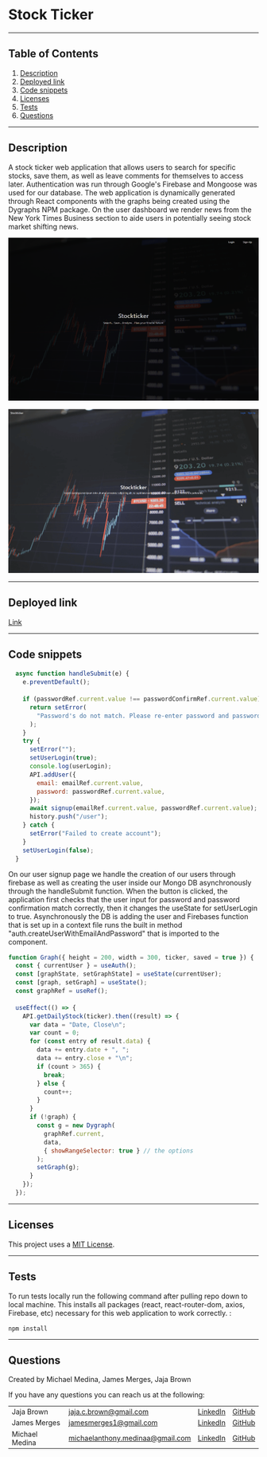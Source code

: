 # Stock Ticker

-----------------------
## Table of Contents
1. [Description](#description)
2. [Deployed link](#deployed-link)
3. [Code snippets](#code-snippets)
4. [Licenses](#licenses)
5. [Tests](#tests)
6. [Questions](#questions)

-----------------------
## Description
A stock ticker web application that allows users to search for specific stocks, save them, as well as leave comments for themselves to access later. Authentication was run through Google's Firebase and Mongoose was used for our database. The web application is dynamically generated through React components with the graphs being created using the Dygraphs NPM package. On the user dashboard we render news from the New York Times Business section to aide users in potentially seeing stock market shifting news.

![Screenshot](assets/screenshot.png)

![Gif](assets/demo.gif)

-----------------------
## Deployed link
[Link](https://infinite-meadow-98613.herokuapp.com/)

-----------------------
## Code snippets

```javascript
  async function handleSubmit(e) {
    e.preventDefault();

    if (passwordRef.current.value !== passwordConfirmRef.current.value) {
      return setError(
        "Password's do not match. Please re-enter password and password confirmation"
      );
    }
    try {
      setError("");
      setUserLogin(true);
      console.log(userLogin);
      API.addUser({
        email: emailRef.current.value,
        password: passwordRef.current.value,
      });
      await signup(emailRef.current.value, passwordRef.current.value);
      history.push("/user");
    } catch {
      setError("Failed to create account");
    }
    setUserLogin(false);
  }
```
On our user signup page we handle the creation of our users through firebase as well as creating the user inside our Mongo DB asynchronously through the handleSubmit function. When the button is clicked, the application first checks that the user input for password and password confirmation match correctly, then it changes the useState for setUserLogin to true. Asynchronously the DB is adding the user and Firebases function that is set up in a context file runs the built in method "auth.createUserWithEmailAndPassword" that is imported to the component.


```javascript
function Graph({ height = 200, width = 300, ticker, saved = true }) {
  const { currentUser } = useAuth();
  const [graphState, setGraphState] = useState(currentUser);
  const [graph, setGraph] = useState();
  const graphRef = useRef();

  useEffect(() => {
    API.getDailyStock(ticker).then((result) => {
      var data = "Date, Close\n";
      var count = 0;
      for (const entry of result.data) {
        data += entry.date + ", ";
        data += entry.close + "\n";
        if (count > 365) {
          break;
        } else {
          count++;
        }
      }
      if (!graph) {
        const g = new Dygraph(
          graphRef.current,
          data,
          { showRangeSelector: true } // the options
        );
        setGraph(g);
      }
    });
  });
```

-----------------------
## Licenses
This project uses a [MIT License](https://opensource.org/licenses/MIT). 

-----------------------
## Tests
To run tests locally run the following command after pulling repo down to local machine. This installs all packages (react, react-router-dom, axios, Firebase, etc) necessary for this web application to work correctly. :
```
npm install
```

-----------------------
## Questions
Created by Michael Medina, James Merges, Jaja Brown

If you have any questions you can reach us at the following: 


| | | | |
|-|-|-|-|
| Jaja Brown  | [jaja.c.brown@gmail.com](mailto:jaja.c.brown@gmail.com)  |[LinkedIn](https://www.linkedin.com/in/jaja-brown-a42261201/) | [GitHub](https://github.com/jbrown827)  |
| James Merges  | [jamesmerges1@gmail.com](mailto:jamesmerges1@gmail.com)  |[LinkedIn](https://www.linkedin.com/in/james-merges-b938401b7/) | [GitHub](https://github.com/jmerges)  |
| Michael Medina  | [michaelanthony.medinaa@gmail.com](mailto:michaelanthony.medinaa@gmail.com)  |[LinkedIn](https://www.linkedin.com/in/michaelanthonyy/) | [GitHub](https://github.com/michaelanthonyyy)  |

